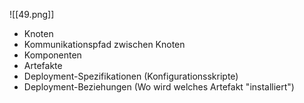 

![[49.png]]

- Knoten
- Kommunikationspfad zwischen Knoten
- Komponenten
- Artefakte
- Deployment-Spezifikationen (Konfigurationsskripte)
- Deployment-Beziehungen (Wo wird welches Artefakt "installiert")

